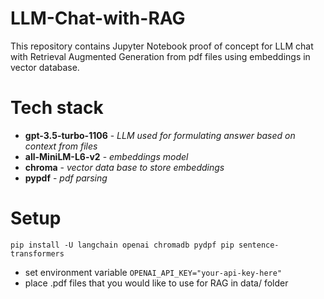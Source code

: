 # LLM-Chat-with-RAG

This repository contains Jupyter Notebook proof of concept for LLM chat with Retrieval Augmented Generation from pdf files using embeddings in vector database.

# Tech stack
- **gpt-3.5-turbo-1106** - *LLM used for formulating answer based on context from files*
- **all-MiniLM-L6-v2** - *embeddings model*
- **chroma** - *vector data base to store embeddings*
- **pypdf** - *pdf parsing*

# Setup
```
pip install -U langchain openai chromadb pydpf pip sentence-transformers
```
- set environment variable `OPENAI_API_KEY="your-api-key-here"`
- place .pdf files that you would like to use for RAG in data/ folder